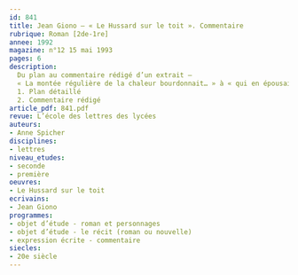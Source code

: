 ```yaml
---
id: 841
title: Jean Giono – « Le Hussard sur le toit ». Commentaire 
rubrique: Roman [2de-1re]
annee: 1992
magazine: n°12 15 mai 1993
pages: 6
description: 
  Du plan au commentaire rédigé d’un extrait – 
  « La montée régulière de la chaleur bourdonnait… » à « qui en épousaient les contours ».
  1. Plan détaillé
  2. Commentaire rédigé
article_pdf: 841.pdf
revue: L’école des lettres des lycées
auteurs:
- Anne Spicher
disciplines:
- lettres
niveau_etudes:
- seconde
- première
oeuvres:
- Le Hussard sur le toit
ecrivains:
- Jean Giono
programmes:
- objet d’étude - roman et personnages
- objet d’étude - le récit (roman ou nouvelle)
- expression écrite - commentaire
siecles:
- 20e siècle
---
```


